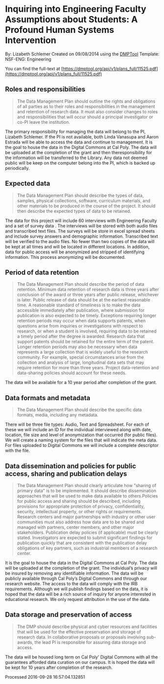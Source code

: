 # Inquiring into Engineering Faculty Assumptions about Students: A Profound Human Systems Intervention 


By: Lizabeth Schlemer
Created on 09/08/2014 using the [DMPTool](https://dmp.cdlib.org/) Template: NSF-ENG: Engineering

You can find the full-text at [https://dmptool.org/api/v1/plans_full/11525.pdf](https://dmptool.org/api/v1/plans_full/11525.pdf) 

## Roles and responsibilities

> The Data Management Plan should outline the rights and obligations of all parties as to their roles and responsibilities in the management and retention of research data. It must also consider changes to roles and responsibilities that will occur should a principal investigator or co-PI leave the institution.

The primary responsibility for managing the data will belong to the PI, Lizabeth Schlemer. If the PI is not available, both Linda Vanasupa and Aaron Estrada will be able to access the data and continue to management. It is the goal to house the data in the Digital Commons at Cal Poly. The data will be uploaded at the completion of the grant and then theresponsibility for the information will be transferred to the Library. Any data not deemed public will be keep on the computer belong into the PI, which is backed up periodically.


## Expected data

> The Data Management Plan should describe the types of data, samples, physical collections, software, curriculum materials, and other materials to be produced in the course of the project. It should then describe the expected types of data to be retained. 

The data for this project will include 60 interviews with Engineering Faculty and a set of survey data . The interviews will be stored with both audio files and transcribed text files. The surveys will be store in excel spread sheets and include survey answers and demographic information. Transcribed text will be verified to the audio files. No fewer than two copies of the data will be kept at all times and will be located in different locations. In addition, data for public access will be anonymized and stripped of identifying information. This process anonymizing will be documented.


## Period of data retention

> The Data Management Plan should describe the period of data retention. Minimum data retention of research data is three years after conclusion of the award or three years after public release, whichever is later. Public release of data should be at the earliest reasonable time. A reasonable standard of timeliness is to make the data accessible immediately after publication, where submission for publication is also expected to be timely. Exceptions requiring longer retention periods may occur when data supports patents, when questions arise from inquiries or investigations with respect to research, or when a student is involved, requiring data to be retained a timely period after the degree is awarded. Research data that support patents should be retained for the entire term of the patent. Longer retention periods may also be necessary when data represents a large collection that is widely useful to the research community. For example, special circumstances arise from the collection and analysis of large, longitudinal data sets that may require retention for more than three years. Project data-retention and data-sharing policies should account for these needs. 

The data will be available for a 10 year period after completion of the grant.


## Data formats and metadata

> The Data Management Plan should describe the specific data formats, media, including any metadata.

There will be three file types: Audio, Text and Spreadsheet. For each of these we will include an ID for the individual interviewed along with date, location, file size and level of anonymization that occurred (for public files). We will create a naming system for the files that will indicate the meta data. For files uploaded to Digital Commons we will include a complete descriptor with the file.


## Data dissemination and policies for public access, sharing and publication delays

> The Data Management Plan should clearly articulate how "sharing of primary data" is to be implemented. It should describe dissemination approaches that will be used to make data available to others.Policies for public access and sharing should be described, including provisions for appropriate protection of privacy, confidentiality, security, intellectual property, or other rights or requirements. Research centers and major partnerships with industry or other user communities must also address how data are to be shared and managed with partners, center members, and other major stakeholders. Publication delay policies (if applicable) must be clearly stated. Investigators are expected to submit significant findings for publication quickly that are consistent with the publication delay obligations of key partners, such as industrial members of a research center. 

It is the goal to house the data in the Digital Commons at Cal Poly. The data will be uploaded at the completion of the grant. The individual&rsquo;s privacy will be insured by removing any identifiable information. The data will be publicly available through Cal Poly&rsquo;s Digital Commons and through our research website. The access to the data will comply with the IRB requirements. Although we will publish findings based on the data, it is hoped that the data will be a rich source of inquiry for anyone interested in educational research. We only request attribution in the use of the data.


## Data storage and preservation of access

> The DMP should describe physical and cyber resources and facilities that will be used for the effective preservation and storage of research data. In collaborative proposals or proposals involving sub-awards, the lead PI is responsible for assuring data storage and access.

The data will be housed long term on Cal Poly' Digital Commons with all the guarantees afforded data curation on our campus. It is hoped the data will be kept for 10 years after completion of the research.


Processed 2016-09-28 16:57:04.132851

